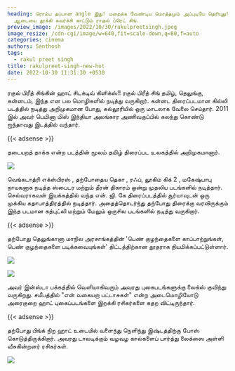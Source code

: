 ```yaml
---
heading: ரொம்ப தப்பான angle இது! மறைக்க வேண்டிய மொத்தமும் அப்புடியே தெரியுது!
  ஆடையை தூக்கி கவர்ச்சி காட்டும் ராகுல் ப்ரெட் சிங்.
preview_image: /images/2022/10/30/rakulpreetsingh.jpeg
image_resize: /cdn-cgi/image/w=640,fit=scale-down,q=80,f=auto
categories: cinema
authors: Santhosh
tags:
  - rakul preet singh
title: rakulpreet-singh-new-hot
date: 2022-10-30 11:31:30 +0530
---
```

ரகுல் பிரீத் சிங்கின் ஹாட் சிடக்டிவ் கிளிக்ஸ்!!
ரகுல் பிரீத் சிங் தமிழ், தெலுங்கு, கன்னடம், இந்த என பல மொழிகளில் நடித்து வருகிறார். கன்னட திரைப்படமான கில்லி படத்தில் நடித்து அறிமுகமான போது, கல்லூரியில் ஒரு மாடலாக வேலை செய்தார். 2011 இல் அவர் பெமினா மிஸ் இந்தியா அலங்கார அணிவகுப்பில் கலந்து கொண்டு ஐந்தாவது இடத்தில் வந்தார்.

{{< adsense >}}


தடையறத் தாக்க என்ற படத்தின் மூலம் தமிழ் திரைப்பட உலகத்தில் அறிமுகமானார்.


![](/images/2022/10/30/rakulpreet-singh-new-hot.jpeg)

வெங்கடாத்ரி எக்ஸ்பிரஸ் , தற்போதைய தெகா , ரஃப், லூகிம் கிக் 2 , மகேஷ்பாபு நாயகனாக நடித்த ஸ்பைடர மற்றும் தீரன் திகாரம் ஒன்று  முதலிய படங்களில் நடித்தார். செல்வராகவன் இயக்கத்தில் வந்த என். ஜி. கே திரைப்படத்தில் சூர்யாவுடன் ஒரு முக்கிய கதாபாத்திரத்தில் நடித்தார். அதைத்தொடர்ந்து தற்போது திரைக்கு வரவிருக்கும் இந்த படமான கத்புட்லி மற்றும் மேலும் ஒருசில படங்களில் நடித்து வருகிறார்.

{{< adsense >}}


தற்போது தெலுங்கானா மாநில அரசாங்கத்தின் 'பெண் குழந்தைகளை காப்பாற்றுங்கள், பெண் குழந்தைகளை படிக்கவையுங்கள்' திட்டத்திற்கான தூதராக நியமிக்கப்பட்டுள்ளார்.


![](/images/2022/10/30/rakulpreet-singh-new-hot2.jpeg)

![](/images/2022/10/30/rakulpreet-singh-new-hot4.jpeg)

அவர் இன்ஸ்டா பக்கத்தில் வெளியாகிவரும் அவரது புகைபடங்களுக்கு லைக்ஸ் குவிந்து வருகிறது. சமீபத்தில் "என் வகையறா பட்டாசுகள்" என்ற அடைமொழியோடு அரைகுறை ஹாட் புகைப்படங்களை இறக்கி ரசிகர்களை கதற விட்டிருந்தார்.

{{< adsense >}}


தற்போது பிங்க் நிற ஹாட் உடையில் வளைந்து நெளிந்து இஷ்டத்திற்கு போஸ் கொடுத்திருக்கிறார்.‌ அவரது டாலடிக்கும் வழவழ கால்களைப் பார்த்து லைக்ஸை அள்ளி வீசுகின்றனர் ரசிகர்கள்.

![](/images/2022/10/30/rakulpreet-singh-new-hot6.jpeg)